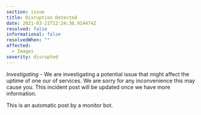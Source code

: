 ```yaml
---
section: issue
title: Disruption Detected
date: 2021-03-21T12:24:36.914474Z
resolved: false
informational: false
resolvedWhen: ""
affected:
  - Images
severity: disrupted
---
```

*Investigating* - We are investigating a potential issue that might affect the uptime of one our of services. We are sorry for any inconvenience this may cause you. This incident post will be updated once we have more information.

This is an automatic post by a monitor bot.
        